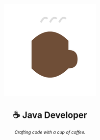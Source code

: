 <p align="center">
  <img src="https://raw.githubusercontent.com/IcyOrca/IcyOrca/main/coffee.svg" alt="Coffee Animation" width="300">
</p>

<h1 align="center">☕ Java Developer</h1>

<p align="center">
  <i>Crafting code with a cup of coffee.</i>
</p>

